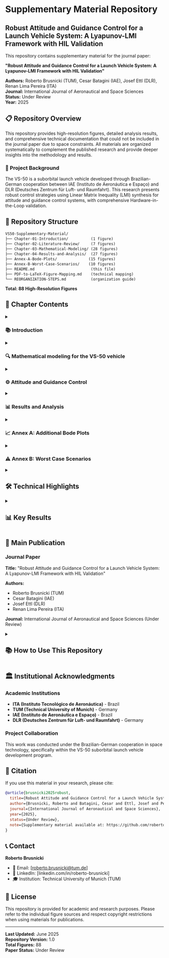 # Supplementary Material Repository

## Robust Attitude and Guidance Control for a Launch Vehicle System: A Lyapunov-LMI Framework with HIL Validation

This repository contains supplementary material for the journal paper:

**"Robust Attitude and Guidance Control for a Launch Vehicle System: A Lyapunov-LMI Framework with HIL Validation"**

**Authors:** Roberto Brusnicki (TUM), Cesar Batagini (IAE), Josef Ettl (DLR), Renan Lima Pereira (ITA)  
**Journal:** International Journal of Aeronautical and Space Sciences  
**Status:** Under Review  
**Year:** 2025  

## 📋 Repository Overview

This repository provides high-resolution figures, detailed analysis results, and comprehensive technical documentation that could not be included in the journal paper due to space constraints. All materials are organized systematically to complement the published research and provide deeper insights into the methodology and results.

### 🚀 Project Background

The VS-50 is a suborbital launch vehicle developed through Brazilian-German cooperation between IAE (Instituto de Aeronáutica e Espaço) and DLR (Deutsches Zentrum für Luft- und Raumfahrt). This research presents robust control strategies using Linear Matrix Inequality (LMI) synthesis for attitude and guidance control systems, with comprehensive Hardware-in-the-Loop validation.

## 📁 Repository Structure

```
VS50-Supplementary-Material/
├── Chapter-01-Introduction/          (1 figure)
├── Chapter-02-Literature-Review/     (7 figures)  
├── Chapter-03-Mathematical-Modeling/ (28 figures)
├── Chapter-04-Results-and-Analysis/  (27 figures)
├── Annex-A-Bode-Plots/              (15 figures)
├── Annex-B-Worst-Case-Scenarios/    (10 figures)
├── README.md                         (this file)
├── PDF-to-LaTeX-Figure-Mapping.md    (technical mapping)
└── REORGANIZATION-STEPS.md           (organization guide)
```

**Total: 88 High-Resolution Figures**

## 📖 Chapter Contents

<details>
<summary> <h3> 📚 Introduction </h3> </summary>

**Content**: Research motivation, problem formulation, control objectives, VS-50 launch vehicle system overview

#### Figure 1.1: VS-50 Launch Vehicle
<p align="center">
<img src="Chapter-01-Introduction/VS-50.png" alt="VS-50 Launch Vehicle" title="VS-50 launch vehicle" style="margin: 0 auto; max-width: 600px">
</p>

**Caption:** VS-50 launch vehicle.

This Brazilian-German cooperative suborbital launch vehicle serves as the test platform for advanced robust control methodologies presented in this research.

</details>

<details>
<summary> <h3> 🔍 Mathematical modeling for the VS-50 vehicle </h3> </summary>

**Content**: State-of-the-art review in launch vehicle control, reference coordinate systems, fundamental mathematical concepts

#### Figure 2.1: IAE Flight Dynamics Reference Systems
<p align="center">
<img src="Chapter-02-Literature-Review/IAE_NRS.png" alt="IAE Navigation Reference System" title="IAE flight dynamics reference systems" style="margin: 0 auto; max-width: 400px">
</p>

**Caption:** IAE flight dynamics reference systems.

#### Figure 2.2: DLR Body and Navigation Reference Systems
<p align="center">
<img src="Chapter-02-Literature-Review/DLR_NRS.png" alt="DLR Navigation Reference System" title="DLR body reference system and navigation reference system" style="margin: 0 auto; max-width: 400px">
</p>

**Caption:** DLR body reference system (BRS) and navigation reference system (NRS) at launchpad.

#### Figure 2.3: Thrust Force Vector
<p align="center">
<img src="Chapter-02-Literature-Review/ThrustForce.png" alt="Thrust Force Representation" title="Thrust force vector with respect to body reference system" style="margin: 0 auto; max-width: 300px">
</p>

**Caption:** Thrust force vector with respect to the body reference system.

#### Figure 2.4: WGS-84 Ellipsoid Reference
<p align="center">
<img src="Chapter-02-Literature-Review/Ellipsoid.png" alt="Earth Ellipsoid Model" title="Ellipsoid reference used for WGS-84" style="margin: 0 auto; max-width: 300px">
</p>

**Caption:** Ellipsoid reference used for WGS-84.

#### Figure 2.5: Payload and Speed Vectors in NRS
<p align="center">
<img src="Chapter-02-Literature-Review/vectors.png" alt="Vector Definitions" title="Payload vector and speed vector represented in NRS" style="margin: 0 auto; max-width: 300px">
</p>

**Caption:** The payload vector $\vec{r}$ and the speed vector $\vec{v}$ represented in the NRS.

#### Figure 2.6: Euler Angles of Rotations
<p align="center">
<img src="Chapter-02-Literature-Review/EulerAngles.png" alt="Euler Angles" title="Euler angles of rotations for attitude description" style="margin: 0 auto; max-width: 300px">
</p>

**Caption:** Euler angles of rotations used to describe rocket's attitude and the velocity vector attitude.

#### Figure 2.7: Aerodynamic Forces Directions
<p align="center">
<img src="Chapter-02-Literature-Review/AoA.png" alt="Angle of Attack Definition" title="Aerodynamic forces directions" style="margin: 0 auto; max-width: 300px">
</p>

**Caption:** Aerodynamic forces directions due to the given payload vector $\vec{r}$ and speed vector $\vec{v}$.

</details>

<details>
<summary> <h3> ⚙️ Attitude and Guidance Control </h3> </summary>

<p align="center">
<img src="Chapter-03-Mathematical-Modeling/ControlLoop.PNG" alt="Control Loop Architecture" title="Control loop block diagram" style="margin: 0 auto; max-width: 500px">
</p>

<p align="center"><strong>Control loop block diagram</strong></p>

<br><br>

<p align="center">
<img src="Chapter-03-Mathematical-Modeling/Table 3dot1 - Control loops and respective cutoff frequencies.PNG" alt="Control Loops Cutoff Frequencies" title="Control loops and respective cutoff frequencies" style="margin: 0 auto; max-width: 600px">
</p>

<p align="center"><strong>Control loops and respective cutoff frequencies</strong></p>

<br><br>

<p align="center">
<img src="Chapter-03-Mathematical-Modeling/BlockDiagram.PNG" alt="Control Block Diagram" title="Attitude control with focus on controller schematic" style="margin: 0 auto; max-width: 400px">
</p>

<p align="center"><strong>Attitude control with focus on controller schematic</strong></p>

<br><br>

<p align="center">
<img src="Chapter-03-Mathematical-Modeling/Phases.png" alt="Flight Phases" title="Different control phases during boosted phase" style="margin: 0 auto; max-width: 400px">
</p>

<p align="center"><strong>Different control phases during the boosted phase of VS-50 from Alcântara</strong></p>

<br><br>

<details>
<summary> <h4> &nbsp;&nbsp;&nbsp;&nbsp;3.1 Vehicle and its subsystems </h4> </summary>

<details>
<summary> <h5> &nbsp;&nbsp;&nbsp;&nbsp;&nbsp;&nbsp;&nbsp;&nbsp;3.1.1 INS system </h5> </summary>

<p align="center">
<img src="Chapter-03-Mathematical-Modeling/DMARS_TF.PNG" alt="DMARS Transfer Function" title="DMARS transfer function" style="margin: 0 auto; max-width: 400px">
</p>

<p align="center"><strong>DMARS transfer function</strong></p>

<br><br>

<p align="center">
<img src="Chapter-03-Mathematical-Modeling/dmarsBode.png" alt="DMARS Frequency Response" title="Bode diagram of INS system DMARS" style="margin: 0 auto; max-width: 400px">
</p>

<p align="center"><strong>Bode diagram of INS system (DMARS)</strong></p>

<br><br>

</details>

<details>
<summary> <h5> &nbsp;&nbsp;&nbsp;&nbsp;&nbsp;&nbsp;&nbsp;&nbsp;3.1.2 TVA system </h5> </summary>

<p align="center">
<img src="Chapter-03-Mathematical-Modeling/TVA_TF.PNG" alt="TVA Transfer Function" title="TVA transfer function" style="margin: 0 auto; max-width: 400px">
</p>

<p align="center"><strong>TVA transfer function</strong></p>

<br><br>

<p align="center">
<img src="Chapter-03-Mathematical-Modeling/TVABode.png" alt="TVA Frequency Response" title="Bode diagram of TVA plant" style="margin: 0 auto; max-width: 400px">
</p>

<p align="center"><strong>Bode diagram of TVA plant</strong></p>

<br><br>

</details>

<details>
<summary> <h5> &nbsp;&nbsp;&nbsp;&nbsp;&nbsp;&nbsp;&nbsp;&nbsp;3.1.3 Rocket system </h5> </summary>

<p align="center">
<img src="Chapter-03-Mathematical-Modeling/RocketDynamics.PNG" alt="Rocket Dynamics" title="Rocket's dynamic schematics" style="margin: 0 auto; max-width: 400px">
</p>

<p align="center"><strong>Rocket's dynamic schematics</strong></p>

<br><br>

<p align="center">
<img src="Chapter-03-Mathematical-Modeling/rocket_TF.PNG" alt="Rocket Transfer Function" title="Rocket attitude transfer function" style="margin: 0 auto; max-width: 400px">
</p>

<p align="center"><strong>Rocket attitude transfer function</strong></p>

<br><br>

<p align="center">
<img src="Chapter-03-Mathematical-Modeling/ATTBode.png" alt="Attitude Bode" title="Bode diagram of simplest version of the rocket's plant" style="margin: 0 auto; max-width: 400px">
</p>

<p align="center"><strong>Bode diagram of simplest version of the rocket's plant</strong></p>

Since all coefficients of the rocket attitude plant (C<sub>TVA</sub>, I<sub>x</sub>, I<sub>y</sub>, C<sub>damp</sub>) are changing over time, it is presented here the simplest version of the attitude transfer function normalized (M<sub>α</sub>=0, M<sub>β</sub> = 1) - which turns it to a simple double integrator.

<br><br>

</details>

<details>
<summary> <h5> &nbsp;&nbsp;&nbsp;&nbsp;&nbsp;&nbsp;&nbsp;&nbsp;3.1.4 Dead times </h5> </summary>

*Dead time analysis and modeling - figures available in complete collection*

</details>

<details>
<summary> <h5> &nbsp;&nbsp;&nbsp;&nbsp;&nbsp;&nbsp;&nbsp;&nbsp;3.1.5 Low pass filter </h5> </summary>

<p align="center">
<img src="Chapter-03-Mathematical-Modeling/LPF_TF.PNG" alt="LPF Transfer Function" title="Low pass filter transfer function" style="margin: 0 auto; max-width: 400px">
</p>

<p align="center"><strong>Low pass filter transfer function</strong></p>

<br><br>

<p align="center">
<img src="Chapter-03-Mathematical-Modeling/LPFBode.png" alt="LPF Bode" title="Bode diagram of the 2nd order low pass filter" style="margin: 0 auto; max-width: 400px">
</p>

<p align="center"><strong>Bode diagram of the 2nd order low pass filter</strong></p>

<br><br>

</details>

</details>

<details>
<summary> <h4> &nbsp;&nbsp;&nbsp;&nbsp;3.2 Design of the gain-scheduled PID controllers </h4> </summary>

<details>
<summary> <h5> &nbsp;&nbsp;&nbsp;&nbsp;&nbsp;&nbsp;&nbsp;&nbsp;3.2.1 Conventional attitude controller </h5> </summary>

<p align="center">
<img src="Chapter-03-Mathematical-Modeling/PID equations.PNG" alt="PID Equations" title="PID controller equations" style="margin: 0 auto; max-width: 400px">
</p>

<p align="center"><strong>PID controller equations</strong></p>

<br><br>

<p align="center">
<img src="Chapter-03-Mathematical-Modeling/OL_ATT_Bode.png" alt="Attitude Open Loop Bode" title="Attitude open loop bode diagrams" style="margin: 0 auto; max-width: 400px">
</p>

<p align="center"><strong>Attitude open loop bode diagrams</strong></p>

<br><br>

<p align="center">
<img src="Chapter-03-Mathematical-Modeling/pidGains.png" alt="PID Gains" title="How the gains of the PID controller changes during the boosted phase" style="margin: 0 auto; max-width: 400px">
</p>

<p align="center"><strong>How the gains of the PID controller changes during the boosted phase of VS-50</strong></p>

<br><br>

<p align="center">
<img src="Chapter-03-Mathematical-Modeling/pid_ctrl.png" alt="PID Control" title="Block diagram for the output-feedback PID control" style="margin: 0 auto; max-width: 400px">
</p>

<p align="center"><strong>Block diagram for the output-feedback PID control</strong></p>

<br><br>

</details>

<details>
<summary> <h5> &nbsp;&nbsp;&nbsp;&nbsp;&nbsp;&nbsp;&nbsp;&nbsp;3.2.2 Proposed attitude controller via LMI synthesis </h5> </summary>

<p align="center">
<img src="Chapter-03-Mathematical-Modeling/Ma_versus_Mb.png" alt="Ma vs Mb" title="Estimation of M_alpha versus M_beta over time" style="margin: 0 auto; max-width: 400px">
</p>

<p align="center"><strong>Estimation of M<sub>α</sub> versus M<sub>β</sub> over time</strong></p>

<br><br>

<p align="center">
<img src="Chapter-03-Mathematical-Modeling/Ma_versus_Mb_with_variations.png" alt="Ma vs Mb with variations" title="Polytope that includes all M_alpha and M_beta values with variations" style="margin: 0 auto; max-width: 400px">
</p>

<p align="center"><strong>Polytope that includes all M<sub>α</sub> and M<sub>β</sub> values, even with ±20% variation</strong></p>

<br><br>

<p align="center">
<img src="Chapter-03-Mathematical-Modeling/robust_IPD_gains.png" alt="Robust Controller Gains" title="Scheduled PID gains obtained for the robust attitude controller" style="margin: 0 auto; max-width: 400px">
</p>

<p align="center"><strong>Scheduled PID gains obtained for the robust attitude controller</strong></p>

<br><br>

</details>

<details>
<summary> <h5> &nbsp;&nbsp;&nbsp;&nbsp;&nbsp;&nbsp;&nbsp;&nbsp;3.2.3 Conventional guidance controller </h5> </summary>

<p align="center">
<img src="Chapter-03-Mathematical-Modeling/ATT_TF.PNG" alt="Attitude Transfer Function" title="Attitude transfer function for guidance controller" style="margin: 0 auto; max-width: 400px">
</p>

<p align="center"><strong>Attitude transfer function for guidance controller</strong></p>

<br><br>

<p align="center">
<img src="Chapter-03-Mathematical-Modeling/GuidanceBlocks.PNG" alt="Guidance Blocks" title="Overview of guidance control loop" style="margin: 0 auto; max-width: 400px">
</p>

<p align="center"><strong>Overview of guidance control loop</strong></p>

<br><br>

<p align="center">
<img src="Chapter-03-Mathematical-Modeling/GuidanceBode.PNG" alt="Guidance Bode" title="Bode diagram for open loop guidance control" style="margin: 0 auto; max-width: 400px">
</p>

<p align="center"><strong>Bode diagram for open loop guidance control - normalized version (M<sub>γ</sub>=1)</strong></p>

<br><br>

<p align="center">
<img src="Chapter-03-Mathematical-Modeling/PID%20GUI%20equations.PNG" alt="PID GUI Equations" title="PID guidance controller equations" style="margin: 0 auto; max-width: 400px">
</p>

<p align="center"><strong>PID guidance controller equations</strong></p>

<br><br>

<p align="center">
<img src="Chapter-03-Mathematical-Modeling/M_gamma.png" alt="M gamma variation" title="Variation of M_gamma over time" style="margin: 0 auto; max-width: 400px">
</p>

<p align="center"><strong>Variation of M<sub>γ</sub> over time</strong></p>

<br><br>

<p align="center">
<img src="Chapter-03-Mathematical-Modeling/Gui_PD_gains.png" alt="Guidance PD Gains" title="Guidance PD gains over time" style="margin: 0 auto; max-width: 400px">
</p>

<p align="center"><strong>Guidance PD gains over time</strong></p>

<br><br>

</details>

<details>
<summary> <h5> &nbsp;&nbsp;&nbsp;&nbsp;&nbsp;&nbsp;&nbsp;&nbsp;3.2.4 Proposed guidance controller via LMI synthesis </h5> </summary>

<p align="center">
<img src="Chapter-03-Mathematical-Modeling/gui_robus_gains.png" alt="Robust Guidance Gains" title="Guidance gains obtained for the elevation" style="margin: 0 auto; max-width: 400px">
</p>

<p align="center"><strong>Guidance gains obtained for the elevation</strong></p>

<br><br>

</details>

</details>

<details>
<summary> <h4> &nbsp;&nbsp;&nbsp;&nbsp;3.3 Hardware-in-the-loop simulations using LABVIEW </h4> </summary>

<p align="center">
<img src="Chapter-03-Mathematical-Modeling/HIL overview.PNG" alt="HIL System Overview" title="Hardware in the loop test overview" style="margin: 0 auto; max-width: 600px">
</p>

<p align="center"><strong>Hardware in the loop test overview</strong></p>

<br><br>

<details>
<summary> <h5> &nbsp;&nbsp;&nbsp;&nbsp;&nbsp;&nbsp;&nbsp;&nbsp;3.3.1 Rocket Plant hardware </h5> </summary>

<p align="center">
<img src="Chapter-03-Mathematical-Modeling/PXI.png" alt="PXI System" title="National Instruments PXI" style="margin: 0 auto; max-width: 400px">
</p>

<p align="center"><strong>National Instruments PXI</strong></p>

<br>

</details>

<details>
<summary> <h5> &nbsp;&nbsp;&nbsp;&nbsp;&nbsp;&nbsp;&nbsp;&nbsp;3.3.2 Motion simulation table </h5> </summary>

<p align="center">
<img src="Chapter-03-Mathematical-Modeling/3-axis%20motion%20simulator%20table%20model%20AC3350" alt="3-axis Motion Simulator" title="3-axis motion simulator table model AC3350" style="margin: 0 auto; max-width: 400px">
</p>

<p align="center"><strong>3-axis motion simulator table model AC3350</strong></p>

<br><br>

<p align="center">
<img src="Chapter-03-Mathematical-Modeling/redtable_spec2.png" alt="Red Table HIL Facility" title="Three axis motion simulator model AC3350" style="margin: 0 auto; max-width: 400px">
</p>

<p align="center"><strong>Three axis motion simulator model AC3350</strong></p>

<br><br>

<p align="center">
<img src="Chapter-03-Mathematical-Modeling/Dynamic%20performance%20and%20control%20accuracy%20of%20AC3350.PNG" alt="AC3350 Performance Table" title="Dynamic performance and control accuracy of AC3350" style="margin: 0 auto; max-width: 600px">
</p>

<p align="center"><strong>Dynamic performance and control accuracy of AC3350</strong></p>

<br><br>

</details>

<details>
<summary> <h5> &nbsp;&nbsp;&nbsp;&nbsp;&nbsp;&nbsp;&nbsp;&nbsp;3.3.3 Inertial Measurement Unit </h5> </summary>

<p align="center">
<img src="Chapter-03-Mathematical-Modeling/DMARS_NRS.png" alt="DMARS Reference System" title="DMARS reference system" style="margin: 0 auto; max-width: 400px">
</p>

<p align="center"><strong>DMARS reference system</strong></p>

<br><br>

<p align="center">
<img src="Chapter-03-Mathematical-Modeling/DMARS.png" alt="DMARS Configuration" title="DMARS with axes-label" style="margin: 0 auto; max-width: 400px">
</p>

<p align="center"><strong>DMARS with axes-label</strong></p>

<br><br>

<p align="center">
<img src="Chapter-03-Mathematical-Modeling/DMARS%20data%20format.PNG" alt="DMARS Data Format" title="DMARS data format" style="margin: 0 auto; max-width: 600px">
</p>

<p align="center"><strong>DMARS data format</strong></p>

<br><br>

</details>

<details>
<summary> <h5> &nbsp;&nbsp;&nbsp;&nbsp;&nbsp;&nbsp;&nbsp;&nbsp;3.3.4 Software description </h5> </summary>

<p align="center">
<img src="Chapter-03-Mathematical-Modeling/dataFlow.PNG" alt="Data Flow" title="Data flow of PXI computer" style="margin: 0 auto; max-width: 400px">
</p>

<p align="center"><strong>Data flow of PXI computer</strong></p>

<br><br>

<p align="center">
<img src="Chapter-03-Mathematical-Modeling/FrontPanel.png" alt="HIL Interface" title="Simulation settings in the front panel user interface" style="margin: 0 auto; max-width: 400px">
</p>

<p align="center"><strong>Simulation settings in the front panel user interface</strong></p>

<br><br>

<p align="center">
<img src="Chapter-03-Mathematical-Modeling/SerialPanel.png" alt="Serial Panel" title="Serial communication information in the front panel user interface" style="margin: 0 auto; max-width: 400px">
</p>

<p align="center"><strong>Serial communication information in the front panel user interface</strong></p>

<br><br>

</details>

</details>

</details>

<details>
<summary> <h3> 📊 Results and Analysis </h3> </summary>

<details>
<summary> <h4> &nbsp;&nbsp;&nbsp;&nbsp;4.1 Results of MATLAB Simulation </h4> </summary>

<details>
<summary> <h5> &nbsp;&nbsp;&nbsp;&nbsp;&nbsp;&nbsp;&nbsp;&nbsp;4.1.1 Open Loop Bode Plot of Conventional Attitude Controller </h5> </summary>

<p align="center">
<img src="Chapter-04-Results-and-Analysis/Cu_ATT_OL_1_21.png" alt="Current ATT OL 1-21" title="Current attitude open loop 1-21 seconds" style="margin: 0 auto; max-width: 400px">
</p>

<p align="center"><strong>Current attitude open loop 1-21 seconds</strong></p>

<br><br>

<p align="center">
<img src="Chapter-04-Results-and-Analysis/Cu_ATT_OL_22_32.png" alt="Current ATT OL 22-32" title="Current attitude open loop 22-32 seconds" style="margin: 0 auto; max-width: 400px">
</p>

<p align="center"><strong>Current attitude open loop 22-32 seconds</strong></p>

<br><br>

<p align="center">
<img src="Chapter-04-Results-and-Analysis/Cu_ATT_OL_33_38.png" alt="Current ATT OL 33-38" title="Current attitude open loop 33-38 seconds" style="margin: 0 auto; max-width: 400px">
</p>

<p align="center"><strong>Current attitude open loop 33-38 seconds</strong></p>

<br><br>

<p align="center">
<img src="Chapter-04-Results-and-Analysis/Cu_ATT_OL_39_71.png" alt="Current ATT OL 39-71" title="Current attitude open loop 39-71 seconds" style="margin: 0 auto; max-width: 400px">
</p>

<p align="center"><strong>Current attitude open loop 39-71 seconds</strong></p>

<br><br>

<p align="center">
<img src="Chapter-04-Results-and-Analysis/Cu_ATT_OL_72_82.png" alt="Current ATT OL 72-82" title="Current attitude open loop 72-82 seconds" style="margin: 0 auto; max-width: 400px">
</p>

<p align="center"><strong>Current attitude open loop 72-82 seconds</strong></p>

<br><br>

</details>

<details>
<summary> <h5> &nbsp;&nbsp;&nbsp;&nbsp;&nbsp;&nbsp;&nbsp;&nbsp;4.1.2 Open Loop Bode Plot of Conventional Guidance Controller </h5> </summary>

<p align="center">
<img src="Chapter-04-Results-and-Analysis/CURRENT_GUI_CL_5_15.png" alt="Current GUI CL 5-15" title="Current guidance closed loop 5-15 seconds" style="margin: 0 auto; max-width: 400px">
</p>

<p align="center"><strong>Current guidance closed loop 5-15 seconds</strong></p>

<br><br>

<p align="center">
<img src="Chapter-04-Results-and-Analysis/CURRENT_GUI_CL_45_75.png" alt="Current GUI CL 45-75" title="Current guidance closed loop 45-75 seconds" style="margin: 0 auto; max-width: 400px">
</p>

<p align="center"><strong>Current guidance closed loop 45-75 seconds</strong></p>

<br><br>

</details>

<details>
<summary> <h5> &nbsp;&nbsp;&nbsp;&nbsp;&nbsp;&nbsp;&nbsp;&nbsp;4.1.3 Open Loop Bode Plot of Proposed Attitude Controller via LMI synthesis </h5> </summary>

<p align="center">
<img src="Chapter-04-Results-and-Analysis/ROBUST_ATT_OL_1_21.png" alt="Robust ATT OL 1-21" title="Robust attitude open loop 1-21 seconds" style="margin: 0 auto; max-width: 400px">
</p>

<p align="center"><strong>Robust attitude open loop 1-21 seconds</strong></p>

<br><br>

<p align="center">
<img src="Chapter-04-Results-and-Analysis/ROBUST_ATT_OL_22_32.png" alt="Robust ATT OL 22-32" title="Robust attitude open loop 22-32 seconds" style="margin: 0 auto; max-width: 400px">
</p>

<p align="center"><strong>Robust attitude open loop 22-32 seconds</strong></p>

<br><br>

<p align="center">
<img src="Chapter-04-Results-and-Analysis/ROBUST_ATT_OL_33_39.png" alt="Robust ATT OL 33-39" title="Robust attitude open loop 33-39 seconds" style="margin: 0 auto; max-width: 400px">
</p>

<p align="center"><strong>Robust attitude open loop 33-39 seconds</strong></p>

<br><br>

<p align="center">
<img src="Chapter-04-Results-and-Analysis/ROBUST_ATT_OL_40_71.png" alt="Robust ATT OL 40-71" title="Robust attitude open loop 40-71 seconds" style="margin: 0 auto; max-width: 400px">
</p>

<p align="center"><strong>Robust attitude open loop 40-71 seconds</strong></p>

<br><br>

<p align="center">
<img src="Chapter-04-Results-and-Analysis/ROBUST_ATT_OL_72_82.png" alt="Robust ATT OL 72-82" title="Robust attitude open loop 72-82 seconds" style="margin: 0 auto; max-width: 400px">
</p>

<p align="center"><strong>Robust attitude open loop 72-82 seconds</strong></p>

<br><br>

</details>

<details>
<summary> <h5> &nbsp;&nbsp;&nbsp;&nbsp;&nbsp;&nbsp;&nbsp;&nbsp;4.1.4 Open Loop Bode Plot of Proposed Guidance Controller via LMI synthesis </h5> </summary>

<p align="center">
<img src="Chapter-04-Results-and-Analysis/ROBUST_GUI_OL_5_15.png" alt="Robust GUI OL 5-15" title="Robust guidance open loop 5-15 seconds" style="margin: 0 auto; max-width: 400px">
</p>

<p align="center"><strong>Robust guidance open loop 5-15 seconds</strong></p>

<br><br>

<p align="center">
<img src="Chapter-04-Results-and-Analysis/ROBUST_GUI_OL_45_75.png" alt="Robust GUI OL 45-75" title="Robust guidance open loop 45-75 seconds" style="margin: 0 auto; max-width: 400px">
</p>

<p align="center"><strong>Robust guidance open loop 45-75 seconds</strong></p>

<br><br>

</details>

</details>

<details>
<summary> <h4> &nbsp;&nbsp;&nbsp;&nbsp;4.2 Results of HIL simulation </h4> </summary>

The HIL Simulations were divided into four steps of development:

- **Phase A**: Using both simulated sensors and simulated actuators
- **Phase B**: Using simulated sensors but real actuator
- **Phase C**: Using real sensors, but simulated actuators
- **Phase D**: Using real hardware for both sensors and actuators

<details>
<summary> <h5> &nbsp;&nbsp;&nbsp;&nbsp;&nbsp;&nbsp;&nbsp;&nbsp;4.2.1 Test matrix </h5> </summary>

During Phase D of the HIL, the following tests were proposed for each disturbance:

- **Roll Rate:**
  - Fixed values of roll rates in steps: 0°/s, 50°/s, 100°/s, 150°/s, 200°/s in both directions
  - Roll rates induced by fins incident angles of 0.05°, 0.10°, 0.15°, 0.20° in both directions

- **Winds:**
  - Winds with constant conditions: 10 m/s, 20 m/s, 30 m/s, 40 m/s from different directions (North, Northeast, East, Southeast, South, Southwest, West, Northwest)
  - Measured wind sets with gust and wind shear up to 40 m/s

- **Nozzle misalignment:**
  - Deflection angle offset from 0.1°, 0.2°, to 0.5°
  - Deflection angle offset of 0.3° and fixed roll rate of 100°/s

- **Nozzle eccentricity:**
  - 0.01 m of nozzle eccentricity, and 0.3° of nozzle misalignment with roll rate of 100°/s

- **Thrust performance variations:**
  - ±10% in thrust magnitude

- **Variations in Moment induced by Aerodynamics:**
  - ±20% in M<sub>α</sub> (angular acceleration due to 1° of angle of attack)

- **Variations in Moment induced by the Nozzle:**
  - ±20% in M<sub>β</sub> (angular acceleration due to 1° of nozzle deflection)

- **M<sub>α</sub>, M<sub>β</sub> and other combinations:**
  - +20% in M<sub>α</sub> and -20% in M<sub>β</sub>
  - State before, with gust and share winds up to 30 m/s added
  - State before, with nozzle misalignment of 0.3° added
  - State before, with nozzle eccentricity of 0.01m added
  - State before, with fins misalignment of 0.1° added
  - State before, including natural oscillations of 20Hz and amplitudes of 3°

<br><br>

**Table: Successful attitude controller tests performed during phase D of HILs**

| # | Control Type | Fins Mis. [°] | Nozzle Ecc. [m] | Nozzle Mis. [°] | Wind Vel. [m/s] | Wind Azi. [°] | M<sub>α</sub> [-] | M<sub>β</sub> [-] |
|---|---|---|---|---|---|---|---|---|
| 1 | Attitude | 0.00 | 0.00 | 0.0 | 0 | 0 | 1.0 | 1.0 |
| 2 | Attitude | 0.05 | 0.00 | 0.0 | 0 | 0 | 1.0 | 1.0 |
| 3 | Attitude | -0.05 | 0.00 | 0.0 | 0 | 0 | 1.0 | 1.0 |
| 4 | Attitude | 0.05 | 0.00 | 0.0 | 10 | -45 | 1.0 | 1.0 |
| 5 | Attitude | 0.05 | 0.00 | 0.0 | 10 | 45 | 1.0 | 1.0 |
| 6 | Attitude | 0.05 | 0.00 | 0.0 | 10 | 135 | 1.0 | 1.0 |
| 7 | Attitude | 0.05 | 0.00 | 0.0 | 10 | 225 | 1.0 | 1.0 |
| 8 | Attitude | 0.05 | 0.00 | 0.0 | 20 | -45 | 1.0 | 1.0 |
| 9 | Attitude | 0.05 | 0.00 | 0.0 | 20 | 45 | 1.0 | 1.0 |
| 10 | Attitude | 0.05 | 0.00 | 0.0 | 20 | 135 | 1.0 | 1.0 |
| 11 | Attitude | 0.05 | 0.00 | 0.0 | 20 | 225 | 1.0 | 1.0 |
| 12 | Attitude | 0.05 | 0.00 | 0.0 | 30 | -45 | 1.0 | 1.0 |
| 13 | Attitude | 0.05 | 0.00 | 0.0 | 30 | 45 | 1.0 | 1.0 |
| 14 | Attitude | 0.05 | 0.00 | 0.0 | 30 | 135 | 1.0 | 1.0 |
| 15 | Attitude | 0.05 | 0.00 | 0.0 | 30 | 225 | 1.0 | 1.0 |
| 16 | Attitude | 0.10 | 0.00 | 0.0 | 20 | -45 | 1.00 | 1.0 |
| 17 | Attitude | 0.15 | 0.00 | 0.0 | 20 | -45 | 1.00 | 1.0 |
| 18 | Attitude | 0.20 | 0.00 | 0.0 | 20 | -45 | 1.00 | 1.0 |
| 19 | Attitude | -0.20 | 0.00 | 0.0 | 20 | -45 | 1.00 | 1.0 |
| 20 | Attitude | 0.20 | 0.00 | 0.2 | 20 | -45 | 1.00 | 1.0 |
| 21 | Attitude | 0.20 | 0.00 | 0.4 | 20 | -45 | 1.00 | 1.0 |
| 22 | Attitude | 0.20 | 0.02 | 0.4 | 20 | -45 | 1.00 | 1.0 |
| 23 | Attitude | 0.20 | 0.00 | 0.4 | wind profile 1 | | 1.00 | 1.0 |
| 24 | Attitude | 0.20 | 0.00 | 0.4 | wind profile 2 | | 1.00 | 1.0 |
| 25 | Attitude | 0.20 | 0.00 | 0.4 | wind profile 4 | | 1.00 | 1.0 |
| 26 | Attitude | 0.20 | 0.02 | 0.4 | 20 | -45 | 1.00 | 1.0 |
| 27 | Attitude | 0.20 | 0.02 | 0.4 | 20 | -45 | 1.20 | 1.0 |
| 28 | Attitude | 0.20 | 0.02 | 0.4 | 20 | -45 | 1.20 | 0.8 |
| 29 | Attitude | 0.20 | 0.02 | 0.4 | 20 | -45 | 1.30 | 0.8 |
| 30 | Attitude | 0.20 | 0.02 | 0.4 | 20 | -45 | 1.35 | 0.8 |

<br><br>

**Table: Successful guidance controller tests performed during phase D of HILs**

| # | Control Type | Fins Mis. [°] | Nozzle Ecc. [m] | Nozzle Mis. [°] | Wind Vel. [m/s] | Wind Azi. [°] | M<sub>α</sub> [-] | M<sub>β</sub> [-] |
|---|---|---|---|---|---|---|---|---|
| 30 | Guidance | 0.20 | 0.02 | 0.4 | 20 | -45 | 1.00 | 1.0 |
| 31 | Guidance | -0.20 | 0.02 | 0.4 | 20 | -45 | 1.20 | 0.8 |
| 32 | Guidance | 0.10 | 0.02 | 0.2 | wind profile 1 | | 1.00 | 1.0 |
| 33 | Guidance | 0.20 | 0.02 | 0.4 | 20 | -45 | 1.35 | 0.8 |
| 34 | Guidance | -0.20 | 0.02 | 0.4 | 20 | -45 | 1.35 | 0.8 |
| 35 | Guidance | 0.10 | 0.02 | 0.4 | 20 | -45 | 1.20 | 1.0 |
| 36 | Guidance | 0.10 | 0.02 | 0.4 | 20 | | 1.20 | 1.0 |
| 37 | Guidance | 0.10 | 0.02 | 0.4 | 20 | | 1.20 | 1.0 |
| 38 | Guidance | 0.10 | 0.02 | 0.4 | 20 | | 1.20 | 1.0 |
| 39 | Guidance | 0.10 | 0.02 | 0.2 | wind profile 1 | | 1.20 | 1.0 |
| 40 | Guidance | 0.10 | 0.02 | 0.2 | wind profile 2 | | 1.20 | 1.0 |
| 41 | Guidance | 0.10 | 0.02 | 0.2 | wind profile 4 | | 1.20 | 1.0 |
| 42 | Guidance | 0.20 | 0.02 | 0.4 | 20 | -45 | 1.35 | 0.8 |
| 43 | Guidance | 0.20 | 0.02 | 0.4 | 20 | -45 | 1.35 | 0.8 |
| 44 | Guidance | 0.20 | 0.02 | 0.4 | 20 | -45 | 1.35 | 0.8 |
| 45 | Guidance | 0.20 | 0.02 | 0.4 | 20 | -45 | 1.35 | 0.8 |

<br><br>

</details>

<details>
<summary> <h5> &nbsp;&nbsp;&nbsp;&nbsp;&nbsp;&nbsp;&nbsp;&nbsp;4.2.2 Logged data </h5> </summary>

**Table: Logged data for each trial of attitude and guidance HIL tests**

| Position | Physical Value | Unit | | Position | Physical Value | Unit |
|----------|----------------|------|---|----------|----------------|------|
| 0 | Time | s | | 27 | Yaw DMARS | ° |
| 1 | Latitude Sim | ° | | 28 | Roll DMARS | ° |
| 2 | Longitude Sim | ° | | 29 | Pitch Stream sim | ° |
| 3 | Altitude Sim | m | | 30 | Yaw Stream sim | ° |
| 4 | Velocity North Sim | m/s | | 31 | Oil Consumption sim | L |
| 5 | Velocity East Sim | m/s | | 32 | Speed Pitch sim | ° |
| 6 | Velocity Up Sim | m/s | | 33 | Speed Yaw sim | ° |
| 7 | Q0 Sim | - | | 34 | Time motion table | s |
| 8 | Q1 Sim | - | | 35 | Inner P Com | ° |
| 9 | Q2 Sim | - | | 36 | Inner R Com | °/s |
| 10 | Q3 Sim | - | | 37 | Inner Acc Com | °/s² |
| 11 | Pitch Sim | ° | | 38 | Middle P Com | ° |
| 12 | Yaw Sim | ° | | 39 | Middle R Com | °/s |
| 13 | Roll Sim | ° | | 40 | Middle Acc Com | °/s² |
| 14 | Rates Pitch Sim | °/s | | 41 | Outer P Com | ° |
| 15 | Rates Yaw Sim | °/s | | 42 | Outer R Com | °/s |
| 16 | Rates Roll Sim | °/s | | 43 | Outer Acc Com | °/s² |
| 17 | Acc North Sim | m/s² | | 44 | Inner P Mon | ° |
| 18 | Acc West Sim | m/s² | | 45 | Inner R Mon | °/s |
| 19 | Acc Up Sim | m/s² | | 46 | Inner Acc Mon | °/s² |
| 20 | M<sub>α</sub> Sim | °/s² | | 47 | Middle P Mon | ° |
| 21 | M<sub>β</sub> Sim | °/s² | | 48 | Middle R Mon | °/s |
| 22 | AoA pitch | ° | | 49 | Middle Acc Mon | °/s² |
| 23 | AoA yaw | ° | | 50 | Outer P Mon | ° |
| 24 | Act 315 | ° | | 51 | Outer R Mon | °/s |
| 25 | Act 225 | ° | | 52 | Outer Acc Mon | °/s² |
| 26 | Pitch DMARS | ° | | | | |

</details>

<details>
<summary> <h5> &nbsp;&nbsp;&nbsp;&nbsp;&nbsp;&nbsp;&nbsp;&nbsp;4.2.3 Acceptance criteria </h5> </summary>

For each disturbance test of the simulated flight, the criteria used for acceptance were:

■ *When the current disturbance studied is included in the simulation, the rocket should perform a stable flight during the entire boosted phase*.

In the same manner, for each disturbance test, as soon as the rocket could not be controlled during the entire boosted phase of the flight, it was assumed that the maximum limit of the current disturbance being tested was achieved. The criterion used for acceptance at the final stage of the Phase D tests was:

■ *When all the disturbances are included in the simulation, the rocket should perform a stable flight during the entire boosted phase*.

</details>

<details>
<summary> <h5> &nbsp;&nbsp;&nbsp;&nbsp;&nbsp;&nbsp;&nbsp;&nbsp;4.2.4 Result analysis </h5> </summary>

In summary, the successful results achieved are as follows:

• **Roll Rate:**
  - Stable flights achieved with fixed roll rates up to 190 °/s;
  - 0.2 degrees of fin incidents angle resulting in a final roll rate around 190 °/s.

• **Wind:**
  - Stable flights achieved with winds up to 30 m/s from all directions;
  - Fin incident angle of 0.05°, 0.10°, 0.15°, and 0.20° used during the tests;
  - 3 sets of measured wind situation (from Alcântara) had been applied, including gust and shear winds up to 40 m/s, with fin incident angle of 0.1°.

• **Nozzle misalignment:**
  - Nozzle misalignment of 0.4°;
  - Winds up to 20 m/s from all directions included;
  - Fin incident angle up to 0.2° included (final roll rate of 190 °/s).

• **Nozzle eccentricity:**
  - Nozzle eccentricity of 0.02 m included;
  - Nozzle misalignment of 0.4°;
  - Fin incident angle of 0.2°.

• **Motor Performance Variation (M<sub>α</sub>):**
  - -20% of thrust included.

• **Aerodynamic Coefficient Variation (M<sub>β</sub>):**
  - 35% in aerodynamic effects included.

• **INS misalignment:**
  - The controller was able to perform a nominal flight even with a simulated misplacement of the INS of 0.5° in all axes of rotation.

• **Eigen Frequencies:**
  - The filter implemented in the FCC successfully removed the eigenfrequency of 20Hz included in the DMARS attitude data – not inducing rocket natural resonances.

</details>

<details>
<summary> <h5> &nbsp;&nbsp;&nbsp;&nbsp;&nbsp;&nbsp;&nbsp;&nbsp;4.2.5 Performance comparison </h5> </summary>

The cases listed below were the chosen ones from the attitude and guidance HIL test tables to present here as a brief demonstration of the controller's performance. In the next section, both the position and attitude are presented for each case for the entire boosted phase of the flight.

• **Nominal Flight with no Disturbances - Attitude Controller**

| # | Control Type | Fins Mis. [°] | Nozzle Ecc. [m] | Nozzle Mis. [°] | Wind Vel. [m/s] | Wind Azi. [°] | M<sub>α</sub> [-] | M<sub>β</sub> [-] |
|---|--------------|---------------|------------------|------------------|------------------|----------------|---------------------|---------------------|
| 1 | Attitude | 0.00 | 0.00 | 0.0 | 0 | 0 | 1.0 | 1.0 |

<p align="center">
<img src="Cap4/47.png" alt="Nominal Flight Footprint" title="Footprint of nominal flight with no disturbances using attitude" style="margin: 0 auto; max-width: 600px">
</p>

<p align="center"><strong>Footprint of nominal flight with no disturbances using attitude</strong></p>

<br><br>

<p align="center">
<img src="Cap4/48.png" alt="Nominal Flight Altitude" title="Altitude of nominal flight with no disturbances using attitude" style="margin: 0 auto; max-width: 600px">
</p>

<p align="center"><strong>Altitude of nominal flight with no disturbances using attitude</strong></p>

<br><br>

<p align="center">
<img src="Cap4/49.png" alt="DMARS Attitude Nominal" title="DMARS attitude during nominal flight with no disturbances using attitude" style="margin: 0 auto; max-width: 600px">
</p>

<p align="center"><strong>DMARS attitude during nominal flight with no disturbances using attitude</strong></p>

<br><br>

• **Realistic Scenario of Disturbances - Attitude Controller**

| # | Control Type | Fins Mis. [°] | Nozzle Ecc. [m] | Nozzle Mis. [°] | Wind | | M<sub>α</sub> [-] | M<sub>β</sub> [-] |
|---|--------------|---------------|------------------|------------------|------|---|---------------------|---------------------|
| 25 | Attitude | 0.20 | 0.00 | 0.4 | wind profile 4 | | 1.0 | 1.0 |

<br><br>

• **Realistic Scenario of Disturbances - Guidance Controller**

| # | Control Type | Fins Mis. [°] | Nozzle Ecc. [m] | Nozzle Mis. [°] | Wind | | M<sub>α</sub> [-] | M<sub>β</sub> [-] |
|---|--------------|---------------|------------------|------------------|------|---|---------------------|---------------------|
| 41 | Guidance | 0.10 | 0.02 | 0.2 | wind profile 4 | | 1.2 | 1.0 |

<br><br>

• **Realistic Scenario of Disturbances - Attitude Controller X Guidance Controller**

| # | Control Type | Fins Mis. [°] | Nozzle Ecc. [m] | Nozzle Mis. [°] | Wind | | M<sub>α</sub> [-] | M<sub>β</sub> [-] |
|---|--------------|---------------|------------------|------------------|------|---|---------------------|---------------------|
| 25 | Attitude | 0.20 | 0.00 | 0.4 | wind profile 4 | | 1.0 | 1.0 |
| 41 | Guidance | 0.10 | 0.02 | 0.2 | wind profile 4 | | 1.2 | 1.0 |


</details>

</details>

</details>

<details>
<summary> <h3> 📈 Annex A: Additional Bode Plots </h3> </summary>

**Content**: Detailed frequency response analysis, closed-loop Bode plots, controller comparisons across all flight phases

#### Closed-Loop Frequency Analysis
*Comprehensive Bode plot analysis for various controller configurations and flight conditions*

#### Controller Performance Comparison
*Detailed frequency domain comparison between current and robust control approaches*

*Total: 15 high-resolution Bode plots for comprehensive frequency domain analysis*

</details>

<details>
<summary> <h3> ⚠️ Annex B: Worst Case Scenarios </h3> </summary>

**Content**: Mission performance under extreme conditions, worst-case disturbance analysis, robustness verification

#### Extreme Condition Testing
*Controller performance under maximum parameter uncertainties, worst-case wind disturbances, and extreme flight conditions*

#### Robustness Verification
*Validation of controller robustness under challenging scenarios that test the limits of the control system*

*Total: 10 high-resolution figures demonstrating controller performance under worst-case conditions*

</details>

<details>
<summary> <h2> 🛠️ Technical Highlights </h2> </summary>

### Control Methodologies
- **LMI-based Robust Control**: Lyapunov stability guarantees
- **Gain Scheduling**: Adaptation to varying flight conditions  
- **H∞ Control**: Disturbance rejection and robustness
- **PID Control**: Baseline comparison and implementation

### Validation Approach
- **Hardware-in-the-Loop (HIL)**: Real-time validation using actual flight hardware
- **Monte Carlo Simulations**: Statistical performance assessment
- **Worst-Case Analysis**: Robustness verification under extreme conditions

### Key Technologies
- **DMARS Navigation System**: High-precision inertial navigation
- **TVA (Thrust Vector Actuator)**: Primary attitude control actuator
- **Real-Time Implementation**: LabVIEW-based control system

</details>

<details>
<summary> <h2> 📊 Key Results </h2> </summary>

### Performance Improvements
- **Enhanced Robustness**: Superior performance under parameter uncertainties
- **Improved Tracking**: Better attitude and guidance response
- **Extended Stability Margins**: Increased phase and gain margins
- **Validated Performance**: Confirmed through HIL testing

### Innovation Contributions
1. **LMI Synthesis Framework**: Systematic robust controller design
2. **Integrated HIL Validation**: Real hardware testing methodology  
3. **Comprehensive Analysis**: Complete frequency and time domain evaluation
4. **Practical Implementation**: Ready-to-deploy control algorithms

</details>

## 🔗 Main Publication

### Journal Paper
**Title:** "Robust Attitude and Guidance Control for a Launch Vehicle System: A Lyapunov-LMI Framework with HIL Validation"

**Authors:** 
- Roberto Brusnicki (TUM)
- Cesar Batagini (IAE) 
- Josef Ettl (DLR)
- Renan Lima Pereira (ITA)

**Journal:** International Journal of Aeronautical and Space Sciences (Under Review)

<details>
<summary> <h2> 📚 How to Use This Repository </h2> </summary>

### For Researchers
1. **Reference Figures**: All figures are organized systematically with detailed descriptions
2. **High-Resolution Access**: Download original image files for presentations/papers
3. **Detailed Analysis**: Explore comprehensive results beyond journal paper constraints
4. **Methodology Understanding**: Review complete mathematical models and control architectures

### For Students
1. **Learning Resource**: Study control system design methodologies
2. **Implementation Guide**: Reference HIL setup and validation procedures  
3. **Mathematical Foundation**: Access detailed modeling equations and derivations
4. **Performance Analysis**: Understand robustness evaluation techniques

### For Industry
1. **Control Algorithms**: Reference robust control design procedures
2. **Validation Methods**: HIL testing protocols and procedures
3. **Performance Metrics**: Evaluation criteria and benchmarking approaches
4. **Implementation Guidelines**: Practical deployment considerations

</details>

## 🏛️ Institutional Acknowledgments

### Academic Institutions
- **ITA (Instituto Tecnológico de Aeronáutica)** - Brazil
- **TUM (Technical University of Munich)** - Germany  
- **IAE (Instituto de Aeronáutica e Espaço)** - Brazil
- **DLR (Deutsches Zentrum für Luft- und Raumfahrt)** - Germany

### Project Collaboration
This work was conducted under the Brazilian-German cooperation in space technology, specifically within the VS-50 suborbital launch vehicle development program.

## 📄 Citation

If you use this material in your research, please cite:

```bibtex
@article{brusnicki2025robust,
  title={Robust Attitude and Guidance Control for a Launch Vehicle System: A Lyapunov-LMI Framework with HIL Validation},
  author={Brusnicki, Roberto and Batagini, Cesar and Ettl, Josef and Pereira, Renan Lima},
  journal={International Journal of Aeronautical and Space Sciences},
  year={2025},
  status={Under Review},
  note={Supplementary material available at: https://github.com/roberto-brusnicki/VS50-Supplementary-Material}
}
```

## 📞 Contact

**Roberto Brusnicki**  
- 📧 Email: [roberto.brusnicki@tum.de]
- 🔗 LinkedIn: [linkedin.com/in/roberto-brusnicki]
- 🎓 Institution: Technical University of Munich (TUM)

## 📝 License

This repository is provided for academic and research purposes. Please refer to the individual figure sources and respect copyright restrictions when using materials for publications.

---

**Last Updated:** June 2025  
**Repository Version:** 1.0  
**Total Figures:** 88  
**Paper Status:** Under Review 